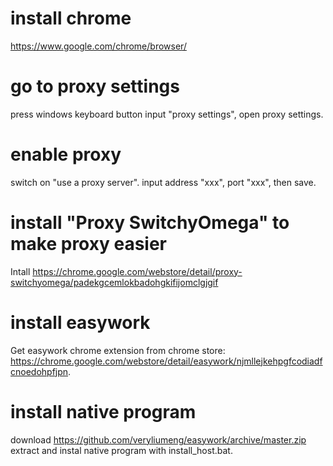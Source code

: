 # install chrome
https://www.google.com/chrome/browser/

# go to proxy settings
press windows keyboard button
input "proxy settings", open proxy settings. 

# enable proxy
switch on "use a proxy server".
input address "xxx", port "xxx", then save.

# install "Proxy SwitchyOmega" to make proxy easier
Intall https://chrome.google.com/webstore/detail/proxy-switchyomega/padekgcemlokbadohgkifijomclgjgif

# install easywork
Get easywork chrome extension from chrome store: https://chrome.google.com/webstore/detail/easywork/njmllejkehpgfcodiadfcnoedohpfjpn.

# install native program
download https://github.com/veryliumeng/easywork/archive/master.zip
extract and instal native program with install_host.bat.


